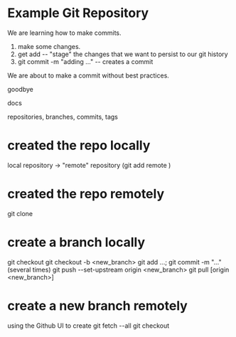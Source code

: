# Example Git Repository

We are learning how to make commits.

1. make some changes.
2. get add -- "stage" the changes that we want to persist to our git history
3. git commit -m "adding ..." -- creates a commit

We are about to make a commit without best practices.

goodbye

docs

repositories, branches, commits, tags

# created the repo locally
local repository -> "remote" repository (git add remote <name> <URL>)

# created the repo remotely
git clone <URL>

# create a branch locally
git checkout <branch>
git checkout -b <new_branch>
git add ...; git commit -m "..." (several times)
git push --set-upstream origin <new_branch>
git pull [origin <new_branch>]

# create a new branch remotely
using the Github UI to create <branch>
git fetch --all
git checkout <branch>
